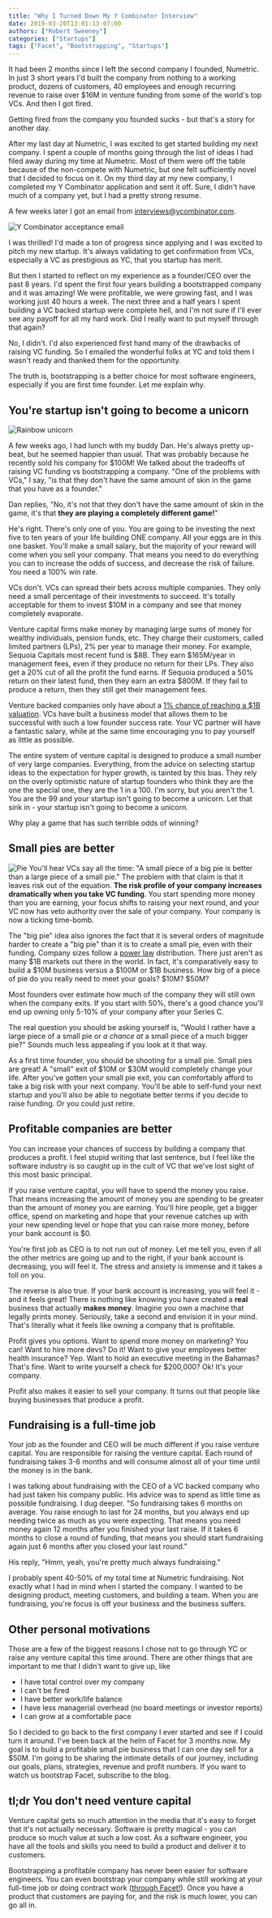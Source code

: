 ```yaml
---
title: "Why I Turned Down My Y Combinator Interview"
date: 2019-03-20T13:01:13-07:00
authors: ["Robert Sweeney"]
categories: ["Startups"]
tags: ["Facet", "Bootstrapping", "Startups"]
---
```


It had been 2 months since I left the second company I founded, Numetric. In just 3 short years I'd built the company from nothing to a working product, dozens of customers, 40 employees and enough recurring revenue to raise over $16M in venture funding from some of the world's top VCs. And then I got fired.

Getting fired from the company you founded sucks - but that's a story for another day.

After my last day at Numetric, I was excited to get started building my next company. I spent a couple of months going through the list of ideas I had filed away during my time at Numetric. Most of them were off the table because of the non-compete with Numetric, but one felt sufficiently novel that I decided to focus on it. On my third day at my new company, I completed my Y Combinator application and sent it off. Sure, I didn't have much of a company yet, but I had a pretty strong resume.

A few weeks later I got an email from interviews@ycombinator.com.

![Y Combinator acceptance email](/blog/uploads/y-combinator-email.jpg)

I was thrilled! I'd made a ton of progress since applying and I was excited to pitch my new startup. It's always validating to get confirmation from VCs, especially a VC as prestigious as YC, that you startup has merit. 

But then I started to reflect on my experience as a founder/CEO over the past 8 years.  I'd spent the first four years building a bootstrapped company and it was amazing! We were profitable, we were growing fast, and I was working just 40 hours a week. The next three and a half years I spent building a VC backed startup were complete hell, and I'm not sure if I'll ever see any payoff for all my hard work. Did I really want to put myself through that again?

No, I didn't. I'd also experienced first hand many of the drawbacks of raising VC funding. So I emailed the wonderful folks at YC and told them I wasn't ready and thanked them for the opportunity.

The truth is, bootstrapping is a better choice for most software engineers, especially if you are first time founder. Let me explain why.

## You're startup isn't going to become a unicorn
![Rainbow unicorn](/blog/uploads/rainbow-unicorn.png)

A few weeks ago, I had lunch with my buddy Dan. He's always pretty up-beat, but he seemed happier than usual. That was probably because he recently sold his company for $100M! We talked about the tradeoffs of raising VC funding vs bootstrapping a company. "One of the problems with VCs," I say, "is that they don't have the same amount of skin in the game that you have as a founder." 

Dan replies, "No, it's not that they don't have the same amount of skin in the game, it's that **they are playing a completely different game!**"

He's right. There's only one of you. You are going to be investing the next five to ten years of your life building ONE company. All your eggs are in this one basket. You'll make a small salary, but the majority of your reward will come when you sell your company. That means you need to do everything you can to increase the odds of success, and decrease the risk of failure. You need a 100% win rate. 

VCs don't. VCs can spread their bets across multiple companies. They only need a small percentage of their investments to succeed. It's totally acceptable for them to invest $10M in a company and see that money completely evaporate. 

Venture capital firms make money by managing large sums of money for wealthy individuals, pension funds, etc. They charge their customers, called limited partners (LPs), 2% per year to manage their money. For example, Sequoia Capitals most recent fund is $8B. They earn $165M/year in management fees, even if they produce no return for their LPs. They also get a 20% cut of all the profit the fund earns. If Sequoia produced a 50% return on their latest fund, then they earn an extra $800M. If they fail to produce a return, then they still get their management fees. 

Venture backed companies only have about a [1% chance of reaching a $1B valuation](https://www.cbinsights.com/research/unicorn-conversion-rate/). VCs have built a business model that allows them to be successful with such a low founder success rate. Your VC partner will have a fantastic salary, while at the same time encouraging you to pay yourself as little as possible.

The entire system of venture capital is designed to produce a small number of very large companies. Everything, from the advice on selecting startup ideas to the expectation for hyper growth, is tainted by this bias. They rely on the overly optimistic nature of startup founders who think they are the one the special one, they are the 1 in a 100. I'm sorry, but you aren't the 1. You are the 99 and your startup isn't going to become a unicorn. Let that sink in - your startup isn't going to become a unicorn.

Why play a game that has such terrible odds of winning?

## Small pies are better
![Pie](/blog/uploads/pie.jpg)
You'll hear VCs say all the time: "A small piece of a big pie is better than a large piece of a small pie." The problem with that claim is that it leaves risk out of the equation. **The risk profile of your company increases dramatically when you take VC funding**. You start spending more money than you are earning, your focus shifts to raising your next round, and your VC now has veto authority over the sale of your company. Your company is now a ticking time-bomb.

The "big pie" idea also ignores the fact that it is several orders of magnitude harder to create a "big pie" than it is to create a small pie, even with their funding. Company sizes follow a [power law](https://en.wikipedia.org/wiki/Power_law) distribution. There just aren't as many $1B markets out there in the world.  In fact, it's comparatively easy to build a $10M business versus a $100M or $1B business. How big of a piece of pie do you really need to meet your goals? $10M? $50M? 

Most founders over estimate how much of the company they will still own when the company exits. If you start with 50%, there's a good chance you'll end up owning only 5-10% of your company after your Series C.

The real question you should be asking yourself is, "Would I rather have a large piece of a small pie or *a chance at* a small piece of a much bigger pie?" Sounds much less appealing if you look at it that way.

As a first time founder, you should be shooting for a small pie. Small pies are great! A "small" exit of $10M or $30M would completely change your life. After you've gotten your small pie exit, you can comfortably afford to take a big risk with your next company. You'll be able to self-fund your next startup and you'll also be able to negotiate better terms if you decide to raise funding. Or you could just retire.

## Profitable companies are better

You can increase your chances of success by building a company that produces a profit. I feel stupid writing that last sentence, but I feel like the software industry is so caught up in the cult of VC that we've lost sight of this most basic principal. 

If you raise venture capital, you will have to spend the money you raise. That means increasing the amount of money you are spending to be greater than the amount of money you are earning. You'll hire people, get a bigger office, spend on marketing and hope that your revenue catches up with your new spending level or hope that you can raise more money, before your bank account is $0.

You're first job as CEO is to not run out of money. Let me tell you, even if all the other metrics are going up and to the right, if your bank account is decreasing, you will feel it. The stress and anxiety is immense and it takes a toll on you. 

The reverse is also true. If your bank account is increasing, you will feel it - and it feels great! There is nothing like knowing you have created a **real** business that actually **makes money**. Imagine you own a machine that legally prints money. Seriously, take a second and envision it in your mind. That's literally what it feels like owning a company that is profitable. 

Profit gives you options. Want to spend more money on marketing? You can! Want to hire more devs? Do it! Want to give your employees better health insurance? Yep. Want to hold an executive meeting in the Bahamas? That's fine. Want to write yourself a check for $200,000? Ok! It's your company.

Profit also makes it easier to sell your company. It turns out that people like buying businesses that produce a profit.

## Fundraising is a full-time job

Your job as the founder and CEO will be much different if you raise venture capital. You are responsible for raising the venture capital. Each round of fundraising takes 3-6 months and will consume almost all of your time until the money is in the bank. 

I was talking about fundraising with the CEO of a VC backed company who had just taken his company public. His advice was to spend as little time as possible fundraising. I dug deeper. "So fundraising takes 6 months on average. You raise enough to last for 24 months, but you always end up needing twice as much as you were expecting. That means you need money again 12 months after you finished your last raise. If it takes 6 months to close a round of funding, that means you should start fundraising again just 6 months after you closed your last round."

His reply, "Hmm, yeah, you're pretty much always fundraising."

I probably spent 40-50% of my total time at Numetric fundraising. Not exactly what I had in mind when I started the company. I wanted to be designing product, meeting customers, and building a team. When you are fundraising, you're focus is off your business and the business suffers.

## Other personal motivations

Those are a few of the biggest reasons I chose not to go through YC or raise any venture capital this time around. There are other things that are important to me that I didn't want to give up, like

- I have total control over my company
- I can't be fired
- I have better work/life balance
- I have less managerial overhead (no board meetings or investor reports)
- I can grow at a comfortable pace

So I decided to go back to the first company I ever started and see if I could turn it around. I've been back at the helm of Facet for 3 months now. My goal is to build a profitable small pie business that I can one day sell for a $50M. I'm going to be sharing the intimate details of our journey, including our goals, plans, strategies, revenue and profit numbers. If you want to watch us bootstrap Facet, subscribe to the blog.

## tl;dr You don't need venture capital

Venture capital gets so much attention in the media that it's easy to forget that it's not actually necessary. Software is pretty magical - you can produce so much value at such a low cost. As a software engineer, you have all the tools and skills you need to build a product and deliver it to customers. 

Bootstrapping a profitable company has never been easier for software engineers. You can even bootstrap your company while still working at your full-time job or doing contract work ([through Facet!](http://www.facetdev.com)). Once you have a product that customers are paying for, and the risk is much lower, you can go all in.